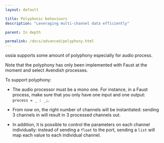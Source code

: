 ```yaml
---
layout: default

title: Polyphonic behaviours
description: "Leveraging multi-channel data efficiently"

parent: In depth

permalink: /docs/advanced/polyphony.html
---
```


ossia supports some amount of polyphony especially for audio process.

Note that the polyphony has only been implemented with Faust at the moment and select Avendish processes.

To support polyphony:

- The audio processor must be a mono one. For instance, in a Faust process, make sure that you only have one input and one output: `process = _ : _;`.

- From now on, the right number of channels will be instantiated: sending 3 channels in will result in 3 processed channels out.

- In addition, it is possible to control the parameters on each channel individually: instead of sending a `float` to the port, sending a `list` will map each value to each individual channel.
